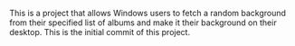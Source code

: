 This is a project that allows Windows users to fetch a random background from their specified list of albums and make it their background on their desktop. This is the initial commit of this project.